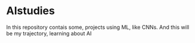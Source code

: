 # AIstudies
In this repository contais some, projects using ML, like CNNs. And this will be my trajectory, learning about AI
